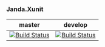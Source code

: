 ### Janda.Xunit

| master | develop |
|:------:|:-----------:|
|[![Build Status](http://nas:8081/buildStatus/icon?job=Janda.Xunit/master)](http://nas:8081/job/Janda.Xunit/job/master)|[![Build Status](http://nas:8081/buildStatus/icon?job=Janda.Xunit/develop)](http://nas:8081/job/Janda.Xunit/job/develop)|




